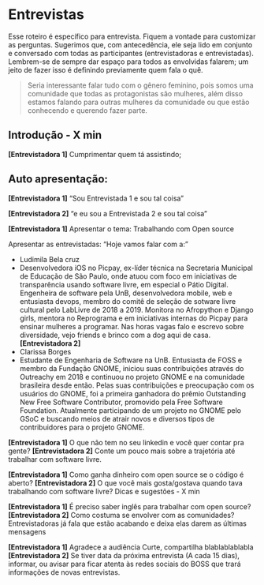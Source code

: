 # Entrevistas
Esse roteiro é específico para entrevista. Fiquem a vontade para customizar as perguntas. Sugerimos que, com antecedência, ele seja lido em conjunto e conversado com todas as participantes (entrevistadoras e entrevistadas). Lembrem-se de sempre dar espaço para todos as envolvidas falarem; um jeito de fazer isso é definindo previamente quem fala o quê.

> Seria interessante falar tudo com o gênero feminino, pois somos uma comunidade que todas as protagonistas são mulheres, além disso estamos falando para outras mulheres da comunidade ou que estão conhecendo e querendo fazer parte.

## Introdução - X min
**[Entrevistadora 1]** Cumprimentar quem tá assistindo;

## Auto apresentação:
**[Entrevistadora 1]** “Sou Entrevistada 1 e sou tal coisa” 

**[Entrevistadora 2]** “e eu sou a Entrevistada 2 e sou tal coisa”

**[Entrevistadora 1]** Apresentar o tema: Trabalhando com Open source

Apresentar as entrevistadas:
“Hoje vamos falar com a:”

- Ludimila Bela cruz
- Desenvolvedora iOS no Picpay, ex-líder técnica na Secretaria Municipal de Educação de São Paulo, onde atuou com foco em iniciativas de transparência usando software livre, em especial o Pátio Digital. Engenheira de software pela UnB, desenvolvedora mobile, web e entusiasta devops, membro do comitê de seleção de sotware livre cultural pelo LabLivre de 2018 a 2019. Monitora no Afropython e Django girls, mentora no Reprograma e em iniciativas internas do Picpay para ensinar mulheres a programar. Nas horas vagas falo e escrevo sobre diversidade, vejo friends e brinco com a dog aqui de casa.
**[Entrevistadora 2]**
- Clarissa Borges
- Estudante de Engenharia de Software na UnB. Entusiasta de FOSS e membro da Fundação GNOME, iniciou suas contribuições através do Outreachy em 2018 e continuou no projeto GNOME e na comunidade brasileira desde então.  Pelas suas contribuições e preocupação com os usuários do GNOME, foi a primeira ganhadora do prêmio Outstanding New Free Software Contributor, promovido pela Free Software Foundation. Atualmente participando de um projeto no GNOME pelo GSoC e buscando meios de atrair novos e diversos tipos de contribuidores para o projeto GNOME.

**[Entrevistadora 1]**
O que não tem no seu linkedin e você quer contar pra gente?
**[Entrevistadora 2]**
Conte um pouco mais sobre a trajetória até trabalhar com software livre.


**[Entrevistadora 1]**
Como ganha dinheiro com open source se o código é aberto?
**[Entrevistadora 2]**
O que você mais gosta/gostava quando tava trabalhando com software livre?
Dicas e sugestões - X min

**[Entrevistadora 1]**
É preciso saber inglês para trabalhar com open source?
**[Entrevistadora 2]**
Como costuma se envolver com as comunidades?
Entrevistadoras já fala que estão acabando e deixa elas darem as últimas mensagens 

**[Entrevistadora 1]**
Agradece a audiência
Curte, compartilha blablablablabla
**[Entrevistadora 2]**
Se tiver data da próxima entrevista (A cada 15 dias), informar, ou avisar para ficar atenta às redes sociais do BOSS que trará informações de novas entrevistas.


